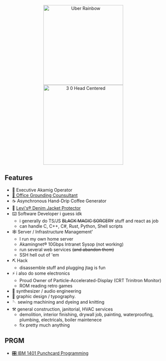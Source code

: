 <p align="center">
  <img style="width: 256px" alt="Uber Rainbow" src="https://user-images.githubusercontent.com/6278999/224653436-de1ee8fd-b408-4eee-b205-9efa3ede0032.png"><img width="256" alt="3 0 Head Centered" src="https://github.com/Akamig/Akamig/assets/6278999/ee9ba304-032e-4a37-a06f-27dfd488784b">
</p>


## Features
- 🎱 Executive Akamig Operator
- [🧍 Office Grounding Counsultant](https://twitter.com/_Akamig/status/1551833363454889985?s=20)
- ☕️ Asynchronous Hand-Drip Coffee Generator
- 👖 [Levi's® Denim Jacket Protector](https://twitter.com/_Akamig/status/1512738727432388610?s=20)
- ⌨️ Software Developer i guess idk 
  - i generally do TS/JS ~~BLACK MAGIC SORCERY~~ stuff and react as job
  - can handle C, C++, C#, Rust, Python, Shell scripts
- 🕸️ Server / Infrastructure Management'
  - I run my own home server
  - Akamingnet® 10Gbps Intranet Sysop (not working)
  - run several web services ~~(and abandon them)~~ 
  - SSH hell out of 'em
- ⛏️ Hack
  - disassemble stuff and plugging jtag is fun
- ⚡️ i also do some electronics
  - Proud Owner of Particle-Accelerated-Display (CRT Trinitron Monitor)
  - ROM reading retro games
- 🎹 synthesizer / audio engineering
- 🎨 graphic design / typography.
- 🪡 sewing machining and dyeing and knitting
- ⚒️ general construction, janitorial, HVAC services
  - demolition, interior finishing, drywall job, painting, waterproofing, plumbing, electricals, boiler maintenece
  - fix pretty much anything

## PRGM
- [🎛️ IBM 1401 Punchcard Programming](https://github.com/xnuk/idoru-yameru/blob/master/ibm1401_sps/readyou.md) 


